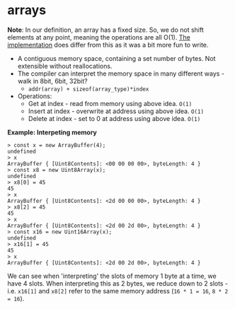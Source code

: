 # arrays

**Note**: In our definition, an array has a fixed size. So, we do not shift elements at any point, meaning the operations are all O(1). [The implementation](./implementation/int_array.c) does differ from this as it was a bit more fun to write.

* A contiguous memory space, containing a set number of bytes. Not extensible without reallocations.
* The compiler can interpret the memory space in many different ways - walk in 8bit, 6bit, 32bit?
    * `addr(array) + sizeof(array_type)*index`
* Operations:
    * Get at index - read from memory using above idea. `O(1)`
    * Insert at index - overwrite at address using above idea. `O(1)`
    * Delete at index - set to 0 at address using above idea. `O(1)`

**Example: Interpeting memory**

```
> const x = new ArrayBuffer(4);
undefined
> x
ArrayBuffer { [Uint8Contents]: <00 00 00 00>, byteLength: 4 }
> const x8 = new Uint8Array(x);
undefined
> x8[0] = 45
45
> x
ArrayBuffer { [Uint8Contents]: <2d 00 00 00>, byteLength: 4 }
> x8[2] = 45
45
> x
ArrayBuffer { [Uint8Contents]: <2d 00 2d 00>, byteLength: 4 }
> const x16 = new Uint16Array(x);
undefined
> x16[1] = 45
45
> x
ArrayBuffer { [Uint8Contents]: <2d 00 2d 00>, byteLength: 4 }
```

We can see when 'interpreting' the slots of memory 1 byte at a time, we have 4 slots. When interpreting this as 2 bytes, we reduce down to 2 slots - i.e. `x16[1]` and `x8[2]` refer to the same memory address (`16 * 1 = 16`, `8 * 2 = 16`).